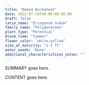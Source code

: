 ```yaml
---
title: "Naked Buckwheat"
date: 2022-07-24T00:00:00-05:00
draft: false
latin_name: "Eriogonum nudum"
family_name: "Polygonaceae"
plant_type: "Perennial"
bloom_time: "Summer"
flower_color: "white;yellow"
size_at_maturity: "1-3 ft"
water_needs: "None"
additional_characteristices_notes: ""
---
```


SUMMARY goes here.

<!--more-->

CONTENT goes here.
